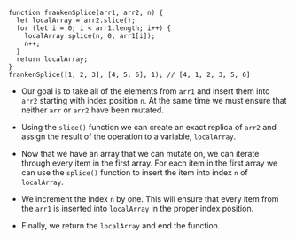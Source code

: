 ```
function frankenSplice(arr1, arr2, n) {
  let localArray = arr2.slice();
  for (let i = 0; i < arr1.length; i++) {
    localArray.splice(n, 0, arr1[i]);
    n++;
  }
  return localArray;
}
frankenSplice([1, 2, 3], [4, 5, 6], 1); // [4, 1, 2, 3, 5, 6]
```

* Our goal is to take all of the elements from `arr1` and insert them into `arr2` starting with index position `n`. At the same time we must ensure that neither `arr` or `arr2` have been mutated.

* Using the `slice()` function we can create an exact replica of `arr2` and assign the result of the operation to a variable, `localArray`.

* Now that we have an array that we can mutate on, we can iterate through every item in the first array. For each item in the first array we can use the `splice()` function to insert the item into index `n` of `localArray`.

* We increment the index `n` by one. This will ensure that every item from the `arr1` is inserted into `localArray` in the proper index position.

* Finally, we return the `localArray` and end the function.